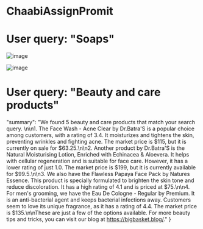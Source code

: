 # ChaabiAssignPromit




# User query: "Soaps"
![image](https://github.com/PromitHal/ChaabiAssignPromit/assets/83832850/58f816aa-ce54-44c0-9565-f26dbf7c3c7f)

![image](https://github.com/PromitHal/ChaabiAssignPromit/assets/83832850/39bc6ecb-3565-4e6e-b159-e2cc790124d5)


# User query: "Beauty and care products"

"summary": "We found 5 beauty and care products that match your search query. \n\n1. The Face Wash - Acne Clear by Dr.Batra'S is a popular choice among customers, with a rating of 3.4. It moisturizes and tightens the skin, preventing wrinkles and fighting acne. The market price is $115, but it is currently on sale for $63.25.\n\n2. Another product by Dr.Batra'S is the Natural Moisturising Lotion, Enriched with Echinacea & Aloevera. It helps with cellular regeneration and is suitable for face care. However, it has a lower rating of just 1.0. The market price is $199, but it is currently available for $99.5.\n\n3. We also have the Flawless Papaya Face Pack by Natures Essence. This product is specially formulated to brighten the skin tone and reduce discoloration. It has a high rating of 4.1 and is priced at $75.\n\n4. For men's grooming, we have the Eau De Cologne - Regular by Premium. It is an anti-bacterial agent and keeps bacterial infections away. Customers seem to love its unique fragrance, as it has a rating of 4.4. The market price is $135.\n\nThese are just a few of the options available. For more beauty tips and tricks, you can visit our blog at https://bigbasket.blog/."
}

